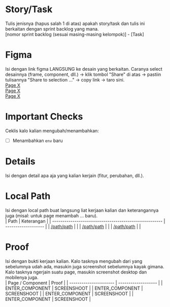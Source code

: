 # Story/Task
Tulis jenisnya (hapus salah 1 di atas) apakah story/task dan tulis ini berkaitan dengan sprint backlog yang mana.<br>
[nomor sprint backlog (sesuai masing-masing kelompok)] - [Task]

# Figma
Isi dengan link figma LANGSUNG ke desain yang berkaitan. Caranya select desainnya (frame, component, dll.) -> klik tombol "Share" di atas -> pastiin tulisannya "Share to selection ..." -> copy link -> taro sini.<br>
[Page X](link_figma_ke_page_x)<br>
[Page X](link_figma_ke_page_x)<br>
[Page X](link_figma_ke_page_x)<br>

# Important Checks
Ceklis kalo kalian mengubah/menambahkan:
- [ ] Menambahkan `env` baru

# Details
Isi dengan detail apa aja yang kalian kerjain (fitur, perubahan, dll.).<br>

# Local Path
Isi dengan local path buat langsung liat kerjaan kalian dan keterangannya juga (misal: untuk page menambah ... baru).<br>
| Path                                                   | Keterangan          |
| ------------------------------------------------------ | ------------------- |
| [/path/path](http://localhost:5173/[path/path])        |                     |
| [/path/path](http://localhost:5173/[path/path])        |                     |
| [/path/path](http://localhost:5173/[path/path])        |                     |

# Proof
Isi dengan bukti kerjaan kalian. Kalo tasknya mengubah dari yang sebelumnya udah ada, masukin juga screenshot sebelumnya kayak gimana. Kalo tasknya ngerjain suatu page, masukin screenshot desktop dan mobilenya juga.<br>
| Page / Component       | Proof               |
| ---------------------- | ------------------- |
| ENTER_COMPONENT        | SCREENSHOOT         |
| ENTER_COMPONENT        | SCREENSHOOT         |
| ENTER_COMPONENT        | SCREENSHOOT         |
| ENTER_COMPONENT        | SCREENSHOOT         |